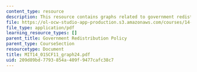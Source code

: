 ```yaml
---
content_type: resource
description: This resource contains graphs related to government redistribution policy.
file: https://ol-ocw-studio-app-production.s3.amazonaws.com/courses/14-01sc-principles-of-microeconomics-fall-2011/209d89bd7793854a409f9477cafc38c7_MIT14_01SCF11_graph24.pdf
file_type: application/pdf
learning_resource_types: []
parent_title: Government Redistribution Policy
parent_type: CourseSection
resourcetype: Document
title: MIT14_01SCF11_graph24.pdf
uid: 209d89bd-7793-854a-409f-9477cafc38c7
---
```

